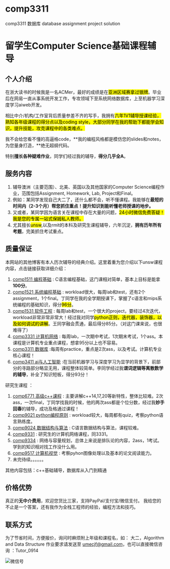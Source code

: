# comp3311
comp3311 数据库  database assignment project solution
# 留学生Computer Science基础课程辅导

## 个人介绍

在浙大读书的时候我是一名ACMer，最好的成绩是在<mark>亚洲区域赛拿过银牌</mark>。毕业后在网易一直从事系统开发工作，专攻领域下至系统网络数据库，上至机器学习深度学习aiweb开发。

相比中介/机构/工作室背后质量参差不齐的写手，我拥有<mark>六年1V1辅导授课经验，熟知各年级课程的得分点以及coding style，大部分同学在我的帮助下都能学会知识，提升技能，攻克课程中的各类难点。</mark>

我不会给您看不懂的高逼格code，**我的编程风格都是模仿您的slides和notes，为您量身打造，**绝无超纲代码。

特别**擅长各种疑难作业**，同学们经过我的辅导，**得分几乎全A**。

## 服务内容

1. 辅导澳洲（主要范围）、北美、英国以及其他国家的Computer Science编程作业，范围包括Assignment, Homework, Lab, Project和Final。
2. 例如：某同学发现自己大二了，还什么都不会，听不懂课程。我能够在**最短的时间内（2-3个月）帮您抓住重点！提升知识到能听懂老师授课的地步。**
3. 又或者，某同学因为语言关在课程中存在大量的问题，<mark>24小时微信免费答疑！我是您的专属一站式保姆私人教师。</mark>
4. 尤其擅长<mark>unsw</mark>,以及rmit的本科及研究生课程辅导，六年沉淀，**拥有历年所有考题**，完美抓住考试重点。



## 质量保证

本网站的其他博客有本人历次辅导的经典介绍。这里着重为您介绍以下unsw课程内容，点击链接获取详细介绍：

1. [comp1511 编程基础]() : C语言编程基础，这门课相对简单，基本上目标是能拿**100分**。
2. [comp1521 系统编程基础]() : workload很大，每周lab和test，还有2个assignment，1个final。丁同学在我的全学期授课下，掌握了c语言和mips系统编程的基础知识，得分<mark>96分</mark>。
3. [comp1531 软件工程]() : 每周lab和test，一个很大的project，要经过4次迭代，workload非常非常非常大！经过我对同学<mark>python正则，迭代器，装饰器，以及如何调试的讲解</mark>。王同学融会贯通，最后得分85分。（对这门课来说，也很难得了）
4. [comp3331 计算机网络]() : 每周lab，一次期中考试，1次期末考试，1个ass。本课程是计算机专业重点课程，想拿95分以上也不容易。
5. [comp3311 数据库]() :每周有practice，重点是2次ass，以及考试。计算机专业核心课程！
6. [comp3411 ai与人工智能]() :在当前机器学习与深度学习为显学的背景下，前部分的寻路部分略显无用，课程整体较简单。李同学经过我**谓词逻辑等离散数学的辅导**，补全了知识短板，得分93分！

研究生课程 ：

1. [comp6771 高级c++课程]() : 主要讲解c++14,17,20等新特性，整体比较难。2次ass，一次final，丁同学找我的时候，他的两次ass都是个位分数，经过我**妙手回春**的辅导，成功及格通过课程！
2. [comp9021 python编程原则]() : workload较大，每周都有quiz，考察python语言熟练度。
3. [comp9024 数据结构与算法]() : C语言数据结构与算法，课程较难。
4. [comp9331]() : 研究生的计算机网络课程，同3331。
5. [comp9334]() : 网络与容量规划，总体上来说是排队论的内容，2ass，1考试。学到的知识相对找工作没什么用。
6. [comp9517 计算机视觉]() : 考察pyhon图像处理以及基本的论文阅读能力。
7. 未完待续。。。。。。


其他内容包括：c++基础辅导，数据库从入门到精通 

## 价格优势

真正的**无中介费用**，欢迎您货比三家，支持PayPal/支付宝/微信支付。
我给您的不止是一个答案，还有我作为全栈工程师的经验，编程方法和技巧。

## 联系方式

为了节省时间，方便报价，询问时麻烦附上年级和课程名，如：
大二，Algorithm and Data Structure
作业要求请发送至 umecjf@gmail.com，也可以直接微信咨询 ：Tutor_0914

![微信号](/images/wechat.jpg)

